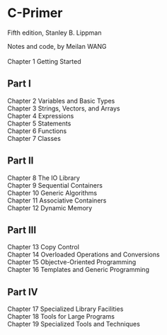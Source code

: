 # C-Primer 
Fifth edition, Stanley B. Lippman

Notes and code, by Meilan WANG\
\
Chapter 1 Getting Started

## Part I
Chapter 2 Variables and Basic Types\
Chapter 3 Strings, Vectors, and Arrays\
Chapter 4 Expressions\
Chapter 5 Statements\
Chapter 6 Functions\
Chapter 7 Classes

## Part II
Chapter 8 The IO Library\
Chapter 9 Sequential Containers\
Chapter 10 Generic Algorithms\
Chapter 11 Associative Containers\
Chapter 12 Dynamic Memory

## Part III
Chapter 13 Copy Control\
Chapter 14 Overloaded Operations and Conversions\
Chapter 15 Objectve-Oriented Programming\
Chapter 16 Templates and Generic Programming

## Part IV
Chapter 17 Specialized Library Facilities\
Chapter 18 Tools for Large Programs\
Chapter 19 Specialized Tools and Techniques
